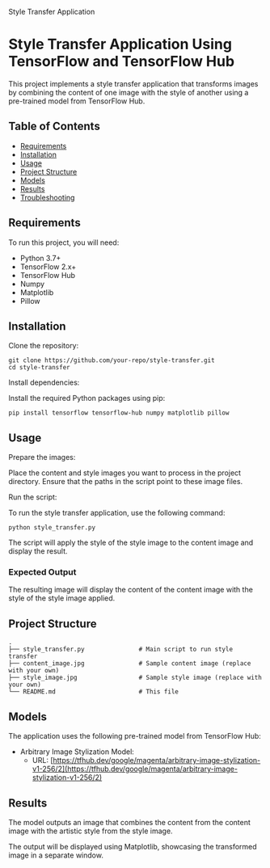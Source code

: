   Style Transfer Application

Style Transfer Application Using TensorFlow and TensorFlow Hub
==============================================================

This project implements a style transfer application that transforms images by combining the content of one image with the style of another using a pre-trained model from TensorFlow Hub.

Table of Contents
-----------------

*   [Requirements](#requirements)
*   [Installation](#installation)
*   [Usage](#usage)
*   [Project Structure](#project-structure)
*   [Models](#models)
*   [Results](#results)
*   [Troubleshooting](#troubleshooting)

Requirements
------------

To run this project, you will need:

*   Python 3.7+
*   TensorFlow 2.x+
*   TensorFlow Hub
*   Numpy
*   Matplotlib
*   Pillow

Installation
------------

Clone the repository:

    git clone https://github.com/your-repo/style-transfer.git
    cd style-transfer

Install dependencies:

Install the required Python packages using pip:

    pip install tensorflow tensorflow-hub numpy matplotlib pillow

Usage
-----

Prepare the images:

Place the content and style images you want to process in the project directory. Ensure that the paths in the script point to these image files.

Run the script:

To run the style transfer application, use the following command:

    python style_transfer.py

The script will apply the style of the style image to the content image and display the result.

### Expected Output

The resulting image will display the content of the content image with the style of the style image applied.

Project Structure
-----------------

    .
    ├── style_transfer.py               # Main script to run style transfer
    ├── content_image.jpg               # Sample content image (replace with your own)
    ├── style_image.jpg                 # Sample style image (replace with your own)
    └── README.md                       # This file
    

Models
------

The application uses the following pre-trained model from TensorFlow Hub:

*   Arbitrary Image Stylization Model:
    *   URL: [https://tfhub.dev/google/magenta/arbitrary-image-stylization-v1-256/2](https://tfhub.dev/google/magenta/arbitrary-image-stylization-v1-256/2)

Results
-------

The model outputs an image that combines the content from the content image with the artistic style from the style image.

The output will be displayed using Matplotlib, showcasing the transformed image in a separate window.
